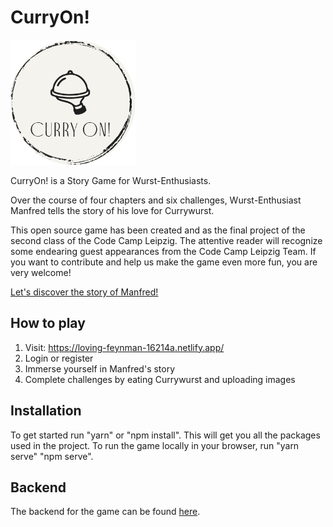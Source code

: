 # CurryOn!

<img src="src/assets/images/KONIEC0.png" width="200">

CurryOn! is a Story Game for Wurst-Enthusiasts.

Over the course of four chapters and six challenges, Wurst-Enthusiast Manfred tells the story of his love for Currywurst.

This open source game has been created and as the final project of the second class of the Code Camp Leipzig. The attentive reader will recognize some endearing guest appearances from the Code Camp Leipzig Team. If you want to contribute and help us make the game even more fun, you are very welcome!

[Let's discover the story of Manfred!](https://loving-feynman-16214a.netlify.app/)

## How to play

1.  Visit: https://loving-feynman-16214a.netlify.app/
2.  Login or register
3.  Immerse yourself in Manfred's story
4.  Complete challenges by eating Currywurst and uploading images

## Installation

To get started run "yarn" or "npm install". This will get you all the packages used in the project. To run the game locally in your browser, run "yarn serve" "npm serve".

## Backend

The backend for the game can be found [here](https://github.com/chrisfrie/curry-on-api).

